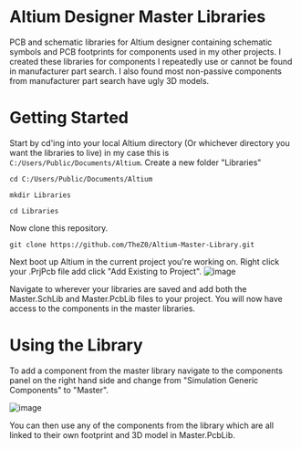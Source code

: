 # Altium Designer Master Libraries
PCB and schematic libraries for Altium designer containing schematic symbols and PCB footprints for components used in my other projects. I created these libraries for components I repeatedly use or cannot be found in manufacturer part search. I also found most non-passive components from manufacturer part search have ugly 3D models.

# Getting Started
Start by cd'ing into your local Altium directory (Or whichever directory you want the libraries to live) in my case this is `C:/Users/Public/Documents/Altium`. Create a new folder "Libraries"
```
cd C:/Users/Public/Documents/Altium

mkdir Libraries

cd Libraries
```
Now clone this repository.
```
git clone https://github.com/TheZ0/Altium-Master-Library.git
```
Next boot up Altium in the current project you're working on. Right click your .PrjPcb file add click "Add Existing to Project".
![image](https://github.com/TheZ0/Altium-Master-Library/assets/142558812/52a5d62b-869c-4537-83eb-e22c5c6e642c)

Navigate to wherever your libraries are saved and add both the Master.SchLib and Master.PcbLib files to your project. You will now have access to the components in the master libraries.

# Using the Library
To add a component from the master library navigate to the components panel on the right hand side and change from "Simulation Generic Components" to "Master".

![image](https://github.com/TheZ0/Altium-Master-Library/assets/142558812/ba237355-4db5-4cbf-be0a-21b6fc3a22da)

You can then use any of the components from the library which are all linked to their own footprint and 3D model in Master.PcbLib.
